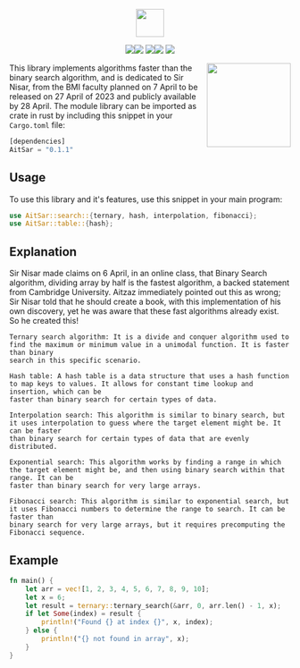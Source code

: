 <p align="center"><img src="https://img.shields.io/badge/THE%20-AITSAR-blue?style=for-the-badge&logo=appveyor" height="50"></p>
<p align="center"><img src="https://img.shields.io/github/issues/AitSad/Aitsar?style=social&logo=appveyor"><img src="https://img.shields.io/github/forks/AitSad/Aitsar?style=social&logo=appveyor"> <img src="https://img.shields.io/github/stars/AitSad/Aitsar?style=social&logo=appveyor"><img src="https://img.shields.io/github/license/AitSad/Aitsar?style=social&logo=appveyor"> <img src="https://img.shields.io/twitter/url?url=https%3A%2F%2Fgithub.com%2FAitSad%2FAitsar"></p>


<img align="right" height=150 src="https://github.com/AitzazImtiaz/Public-Images/blob/main/ezgif-1-ebb07e4038.gif">


This library implements algorithms faster than the binary search algorithm, and is dedicated to Sir Nisar, from the BMI faculty planned on 7 April to be released on 27 April of 2023 and publicly available by 28 April. The module library can be imported as crate in rust by including this snippet in your `Cargo.toml` file:

```rust
[dependencies]
AitSar = "0.1.1"
```

## Usage
To use this library and it's features, use this snippet in your main program:
```rust
use AitSar::search::{ternary, hash, interpolation, fibonacci};
use AitSar::table::{hash};
```

## Explanation
Sir Nisar made claims on 6 April, in an online class, that Binary Search algorithm, dividing array by half is the fastest algorithm, a backed statement from Cambridge University. Aitzaz immediately pointed out this as wrong; Sir Nisar told that he should create a book, with this implementation of his own discovery, yet he was aware that these fast algorithms already exist. So he created this! 

```
Ternary search algorithm: It is a divide and conquer algorithm used to find the maximum or minimum value in a unimodal function. It is faster than binary 
search in this specific scenario.

Hash table: A hash table is a data structure that uses a hash function to map keys to values. It allows for constant time lookup and insertion, which can be 
faster than binary search for certain types of data.

Interpolation search: This algorithm is similar to binary search, but it uses interpolation to guess where the target element might be. It can be faster 
than binary search for certain types of data that are evenly distributed.

Exponential search: This algorithm works by finding a range in which the target element might be, and then using binary search within that range. It can be 
faster than binary search for very large arrays.

Fibonacci search: This algorithm is similar to exponential search, but it uses Fibonacci numbers to determine the range to search. It can be faster than 
binary search for very large arrays, but it requires precomputing the Fibonacci sequence.
```

## Example

```rust
fn main() {
    let arr = vec![1, 2, 3, 4, 5, 6, 7, 8, 9, 10];
    let x = 6;
    let result = ternary::ternary_search(&arr, 0, arr.len() - 1, x);
    if let Some(index) = result {
        println!("Found {} at index {}", x, index);
    } else {
        println!("{} not found in array", x);
    }
}
```
